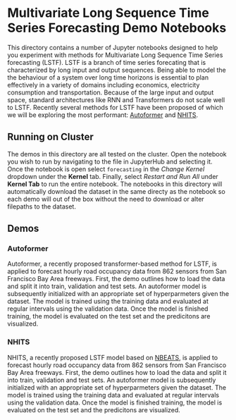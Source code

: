 # Multivariate Long Sequence Time Series Forecasting Demo Notebooks

This directory contains a number of Jupyter notebooks designed to help you experiment with methods for Multivariate Long Sequence Time Series forecasting (LSTF). LSTF is a branch of time series forecating that is characterized by long input and output sequences. Being able to model the the behaviour of a system over long time horizons is essential to plan effectively in a variety of domains including economics, electricity consumption and transportation. Because of the large input and output space, standard architectures like RNN and Transformers do not scale well to LSTF. Recently several methods for LSTF have been proposed of which we will be exploring the most performant: [Autoformer](https://arxiv.org/abs/2106.13008) and [NHITS](https://arxiv.org/abs/2201.12886). 

## Running on Cluster 
The demos in this directory are all tested on the cluster. Open the notebook you wish to run by navigating to the file in JupyterHub and selecting it. Once the notebook is open select `forecasting` in the *Change Kernel* dropdown under the **Kernel** tab. Finally, select *Restart and Run All* under **Kernel Tab** to run the entire notebook. The notebooks in this directory will automatically download the dataset in the same directy as the notebook so each demo will out of the box without the need to download or alter filepaths to the dataset.  

## Demos

### Autoformer
Autoformer, a recently proposed transformer-based method for LSTF, is applied to forecast hourly road occupancy data from 862 sensors from San Francisco Bay Area freeways. First, the demo outlines how to load the data and split it into train, validation and test sets. An autoformer model is subsequently initialized with an appropriate set of hyperparmeters given the dataset. The model is trained using the training data and evaluated at regular intervals using the validation data. Once the model is finished training, the model is evaluated on the test set and the predicitons are visualized. 

### NHITS
NHITS, a recently proposed LSTF model based on [NBEATS](https://arxiv.org/abs/1905.10437), is applied to forecast hourly road occupancy data from 862 sensors from San Francisco Bay Area freeways. First, the demo outlines how to load the data and split it into train, validation and test sets. An autoformer model is subsequently initialized with an appropriate set of hyperparmeters given the dataset. The model is trained using the training data and evaluated at regular intervals using the validation data. Once the model is finished training, the model is evaluated on the test set and the predicitons are visualized. 




